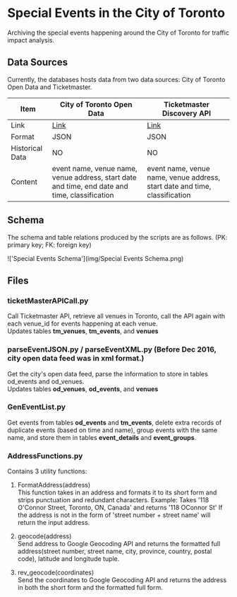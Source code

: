 # Special Events in the City of Toronto
Archiving the special events happening around the City of Toronto for traffic impact analysis.
## Data Sources
Currently, the databases hosts data from two data sources: City of Toronto Open Data and Ticketmaster.  

Item|City of Toronto Open Data|Ticketmaster Discovery API| 
----|-------------------------|--------------------------|
Link|[Link](http://www1.toronto.ca/wps/portal/contentonly?vgnextoid=8b0689fe9c18b210VgnVCM1000003dd60f89RCRD&vgnextchannel=1a66e03bb8d1e310VgnVCM10000071d60f89RCRD)|[Link](http://developer.ticketmaster.com/products-and-docs/apis/discovery-api/v2/) 
Format|JSON|JSON
Historical Data|NO|NO
Content|event name, venue name, venue address, start date and time, end date and time, classification|event name,  venue name, venue address, start date and time, classification
	
## Schema
The schema and table relations produced by the scripts are as follows. (PK: primary key; FK: foreign key)


!['Special Events Schema'](img/Special Events Schema.png)

## Files

### ticketMasterAPICall.py
Call Ticketmaster API, retrieve all venues in Toronto, call the API again with each venue_id for events happening at each venue.  
Updates tables **tm_venues**, **tm_events**, and **venues**  

### parseEventJSON.py / parseEventXML.py (Before Dec 2016, city open data feed was in xml format.)
Get the city's open data feed, parse the information to store in tables od_events and od_venues.  
Updates tables **od_venues**, **od_events**, and **venues**

### GenEventList.py
Get events from tables **od_events** and **tm_events**, delete extra records of duplicate events (based on time and name), group events with the same name, and store them in tables **event_details** and **event_groups**.

### AddressFunctions.py
Contains 3 utility functions:
1. FormatAddress(address)  
	This function takes in an address and formats it to its short form and strips punctuation and redundant characters. 
	Example: Takes '118 O'Connor Street, Toronto, ON, Canada' and returns '118 OConnor St'
	If the address is not in the form of 'street number + street name' will return the input address.
	
2. geocode(address)  
	Send address to Google Geocoding API and returns the formatted full address(street number, street name, city, province, country, postal code), latitude and longitude tuple.
	
3. rev_geocode(coordinates)  
	Send the coordinates to Google Geocoding API and returns the address in both the short form and the formatted full form.
